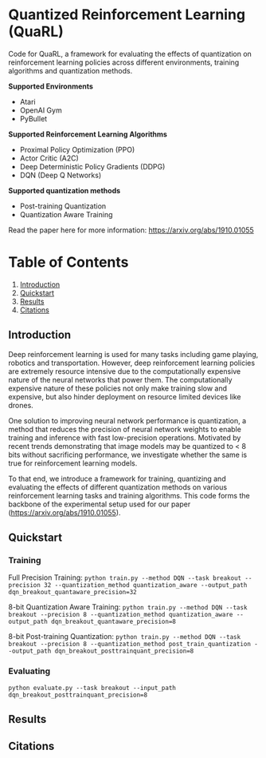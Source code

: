# Quantized Reinforcement Learning (QuaRL)
Code for QuaRL, a framework for evaluating the effects of quantization on reinforcement learning policies across different environments, training algorithms and quantization methods. 

**Supported Environments**
* Atari
* OpenAI Gym 
* PyBullet

**Supported Reinforcement Learning Algorithms**
* Proximal Policy Optimization (PPO)
* Actor Critic (A2C)
* Deep Deterministic Policy Gradients (DDPG)
* DQN (Deep Q Networks)

**Supported quantization methods**
* Post-training Quantization
* Quantization Aware Training

Read the paper here for more information: https://arxiv.org/abs/1910.01055

# Table of Contents
1. [Introduction](#Introduction)
2. [Quickstart](#Quickstart)
3. [Results](#Results)
4. [Citations](#Citations)

## Introduction
Deep reinforcement learning is used for many tasks including game playing, robotics and transportation. However, deep reinforcement learning policies are extremely resource intensive due to the computationally expensive nature of the neural networks that power them. The computationally expensive nature of these policies not only make training slow and expensive, but also hinder deployment on resource limited devices like drones.

One solution to improving neural network performance is quantization, a method that reduces the precision of neural network weights to enable training and inference with fast low-precision operations. Motivated by recent trends demonstrating that image models may be quantized to < 8 bits without sacrificing performance, we investigate whether the same is true for reinforcement learning models.

To that end, we introduce a framework for training, quantizing and evaluating the effects of different quantization methods on various reinforcement learning tasks and training algorithms. This code forms the backbone of the experimental setup used for our paper (https://arxiv.org/abs/1910.01055). 

## Quickstart

### Training

Full Precision Training:
```python train.py --method DQN --task breakout --precision 32 --quantization_method quantization_aware --output_path dqn_breakout_quantaware_precision=32```

8-bit Quantization Aware Training:
```python train.py --method DQN --task breakout --precision 8 --quantization_method quantization_aware --output_path dqn_breakout_quantaware_precision=8```

8-bit Post-training Quantization:
```python train.py --method DQN --task breakout --precision 8 --quantization_method post_train_quantization --output_path dqn_breakout_posttrainquant_precision=8```

### Evaluating
```python evaluate.py --task breakout --input_path dqn_breakout_posttrainquant_precision=8```

## Results
## Citations

